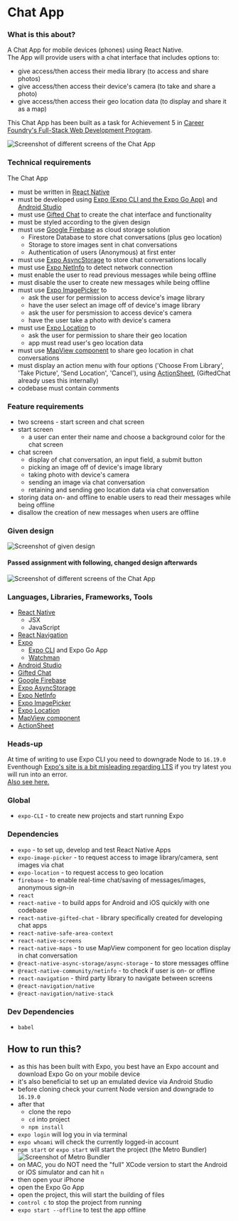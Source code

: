 # Chat App

### What is this about?
A Chat App for mobile devices (phones) using React Native.
<br>
The App will provide users with a chat interface that includes options to:
- give access/then access their media library (to access and share photos)
- give access/then access their device's camera (to take and share a photo)
- give access/then access their geo location data (to display and share it as a map)

This Chat App has been built as a task for Achievement 5 in [Career Foundry's Full-Stack Web Development Program](https://careerfoundry.com/en/courses/become-a-web-developer/).

![Screenshot of different screens of the Chat App](/assets/screenshots/screenshot-chat-app-new.png)

### Technical requirements
The Chat App
- must be written in [React Native](https://github.com/facebook/react-native)
- must be developed using [Expo (Expo CLI and the Expo Go App)](https://expo.dev/) and [Android Studio](https://developer.android.com/studio)
- must use [Gifted Chat](https://github.com/FaridSafi/react-native-gifted-chat) to create the chat interface and functionality
- must be styled according to the given design
- must use [Google Firebase](https://firebase.google.com/) as cloud storage solution
  - Firestore Database to store chat conversations (plus geo location)
  - Storage to store images sent in chat conversations
  - Authentication of users (Anonymous) at first enter
- must use [Expo AsyncStorage](https://docs.expo.dev/versions/latest/sdk/async-storage/) to store chat conversations locally
- must use [Expo NetInfo](https://docs.expo.dev/versions/latest/sdk/netinfo/) to detect network connection
- must enable the user to read previous messages while being offline
- must disable the user to create new messages while being offline
- must use [Expo ImagePicker](https://docs.expo.dev/versions/latest/sdk/imagepicker/) to
  - ask the user for permission to access device's image library
  - have the user select an image off of device's image library
  - ask the user for persmission to access device's camera
  - have the user take a photo with device's camera
- must use [Expo Location](https://docs.expo.dev/versions/latest/sdk/location/) to
  - ask the user for permission to share their geo location
  - app must read user's geo location data
- must use [MapView component](https://github.com/react-native-maps/react-native-maps) to share geo location in chat conversations
- must display an action menu with four options ('Choose From Library', 'Take Picture', 'Send Location', 'Cancel'), using [ActionSheet](https://github.com/expo/react-native-action-sheet), (GiftedChat already uses this internally)
- codebase must contain comments

### Feature requirements
- two screens - start screen and chat screen
- start screen
  - a user can enter their name and choose a background color for the chat screen
- chat screen
  - display of chat conversation, an input field, a submit button
  - picking an image off of device's image library
  - taking photo with device's camera
  - sending an image via chat conversation
  - retaining and sending geo location data via chat conversation
- storing data on- and offline to enable users to read their messages while being offline
- disallow the creation of new messages when users are offline

### Given design
![Screenshot of given design](/assets/screenshots/screenshot-given-design.png)

#### Passed assignment with following, changed design afterwards
![Screenshot of different screens of the Chat App](/assets/screenshots/screenshot-chat-app.png)

### Languages, Libraries, Frameworks, Tools
- [React Native](https://github.com/facebook/react-native)
  - JSX
  - JavaScript
- [React Navigation](https://reactnavigation.org/docs/getting-started/)
- [Expo](https://expo.dev/)
  - [Expo CLI](https://docs.expo.dev/get-started/installation/) and Expo Go App
  - [Watchman](https://docs.expo.dev/get-started/installation/#requirements)
- [Android Studio](https://developer.android.com/studio)
- [Gifted Chat](https://github.com/FaridSafi/react-native-gifted-chat)
- [Google Firebase](https://firebase.google.com/)
- [Expo AsyncStorage](https://docs.expo.dev/versions/latest/sdk/async-storage/)
- [Expo NetInfo](https://docs.expo.dev/versions/latest/sdk/netinfo/)
- [Expo ImagePicker](https://docs.expo.dev/versions/latest/sdk/imagepicker/)
- [Expo Location](https://docs.expo.dev/versions/latest/sdk/location/)
- [MapView component](https://github.com/react-native-maps/react-native-maps)
- [ActionSheet](https://github.com/expo/react-native-action-sheet)

### Heads-up
At time of writing to use Expo CLI you need to downgrade Node to `16.19.0` <br>
Eventhough [Expo's site is a bit misleading regarding LTS](https://docs.expo.dev/get-started/installation/) if you try latest you will run into an error. <br>
[Also see here.](https://github.com/expo/expo/issues/21026)

### Global
- `expo-CLI` - to create new projects and start running Expo

### Dependencies
- `expo` - to set up, develop and test React Native Apps
- `expo-image-picker` - to request access to image library/camera, sent images via chat
- `expo-location` - to request access to geo location
- `firebase` - to enable real-time chat/saving of messages/images, anonymous sign-in
- `react`
- `react-native` - to build apps for Android and iOS quickly with one codebase
- `react-native-gifted-chat` - library specifically created for developing chat apps
- `react-native-safe-area-context`
- `react-native-screens`
- `react-native-maps` - to use MapView component for geo location display in chat conversation
- `@react-native-async-storage/async-storage` - to store messages offline
- `@react-native-community/netinfo` - to check if user is on- or offline
- `react-navigation` - third party library to navigate between screens
- `@react-navigation/native`
- `@react-navigation/native-stack`

### Dev Dependencies
- `babel`

## How to run this?
- as this has been built with Expo, you best have an Expo account and download Expo Go on your mobile device
- it's also beneficial to set up an emulated device via Android Studio
- before cloning check your current Node version and downgrade to `16.19.0`
- after that
  - clone the repo
  - `cd` into project
  - `npm install`
- `expo login` will log you in via terminal
- `expo whoami` will check the currently logged-in account
- `npm start` or `expo start` will start the project (the Metro Bundler)
![Screenshot of Metro Bundler](/assets/screenshots//screenshot-metro-bundler.png)
- on MAC, you do NOT need the "full" XCode version to start the Android or iOS simulator and can hit `n`
- then open your iPhone
- open the Expo Go App
- open the project, this will start the building of files
- `control c` to stop the project from running
- `expo start --offline` to test the app offline
